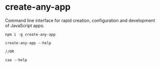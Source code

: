 # create-any-app

Command line interface for rapid creation, configuration and development of JavaScript apps.

```
npm i -g create-any-app

create-any-app --help

//OR

caa --help
```
